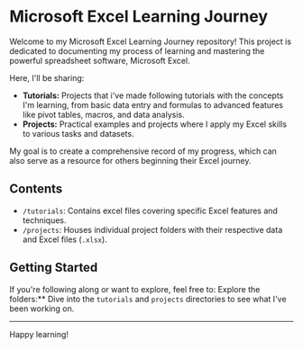 # Microsoft Excel Learning Journey

Welcome to my Microsoft Excel Learning Journey repository! This project is dedicated to documenting my process of learning and mastering the powerful spreadsheet software, Microsoft Excel.

Here, I'll be sharing:

*   **Tutorials:** Projects that i've made following tutorials with the concepts I'm learning, from basic data entry and formulas to advanced features like pivot tables, macros, and data analysis.
*   **Projects:** Practical examples and projects where I apply my Excel skills to various tasks and datasets.

My goal is to create a comprehensive record of my progress, which can also serve as a resource for others beginning their Excel journey.

## Contents

*   `/tutorials`: Contains excel files covering specific Excel features and techniques.
*   `/projects`: Houses individual project folders with their respective data and Excel files (`.xlsx`).

## Getting Started

If you're following along or want to explore, feel free to: 
Explore the folders:** Dive into the `tutorials` and `projects` directories to see what I've been working on.

---

Happy learning!

